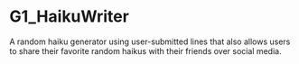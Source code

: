 # G1_HaikuWriter
A random haiku generator using user-submitted lines that also allows users to share their favorite random haikus with their friends over social media.

